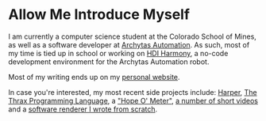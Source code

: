 # Allow Me Introduce Myself

I am currently a computer science student at the Colorado School of Mines, as well as a software developer at [Archytas Automation](https://archytasinc.com/).
As such, most of my time is tied up in school or working on [HDI Harmony](https://hdiharmony.web.app), a no-code development environment for the Archytas Automation robot.

Most of my writing ends up on my [personal website](https://elijahpotter.dev).

In case you're interested, my most recent side projects include: [Harper](https://github.com/chilipepperhott/harper), [The Thrax Programming Language](https://github.com/chilipepperhott/thrax-language), a ["Hope O' Meter"](https://elijahpotter.dev/articles/quantifying_hope_on_a_global_scale), [a number of short videos](https://elijahpotter.dev/videos) and a [software renderer I wrote from scratch](https://elijahpotter.dev/renderer).
